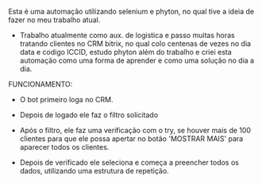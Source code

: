 Esta é uma automação utilizando selenium e phyton, no qual tive a ideia de fazer no meu trabalho atual.

- Trabalho atualmente como aux. de logistica e passo muitas horas tratando clientes no CRM bitrix, no qual colo centenas de vezes no dia data e codigo ICCID, estudo phyton além do trabalho e criei esta automação como uma forma de aprender e como uma solução no dia a dia.


FUNCIONAMENTO: 
- O bot primeiro loga no CRM.

- Depois de logado ele faz o filtro solicitado

- Após o filtro, ele faz uma verificação com o try, se houver mais de 100 clientes para que ele possa apertar no botão 'MOSTRAR MAIS' para aparecer todos os clientes.

- Depois de verificado ele seleciona e começa a preencher todos os dados, utilizando uma estrutura de repetição.

